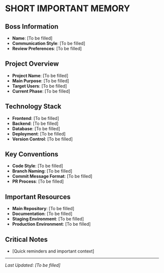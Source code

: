 # SHORT IMPORTANT MEMORY

## Boss Information
- **Name**: [To be filled]
- **Communication Style**: [To be filled]
- **Review Preferences**: [To be filled]

## Project Overview
- **Project Name**: [To be filled]
- **Main Purpose**: [To be filled]
- **Target Users**: [To be filled]
- **Current Phase**: [To be filled]

## Technology Stack
- **Frontend**: [To be filled]
- **Backend**: [To be filled]
- **Database**: [To be filled]
- **Deployment**: [To be filled]
- **Version Control**: [To be filled]

## Key Conventions
- **Code Style**: [To be filled]
- **Branch Naming**: [To be filled]
- **Commit Message Format**: [To be filled]
- **PR Process**: [To be filled]

## Important Resources
- **Main Repository**: [To be filled]
- **Documentation**: [To be filled]
- **Staging Environment**: [To be filled]
- **Production Environment**: [To be filled]

## Critical Notes
- [Quick reminders and important context]

---
*Last Updated: [To be filled]*